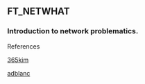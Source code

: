 ## FT_NETWHAT

### Introduction to network problematics.

References

  [365kim](https://github.com/365kim/42_cursus/tree/master/2_netwhat)

  [adblanc](https://github.com/adblanc/netwhat42-train)
